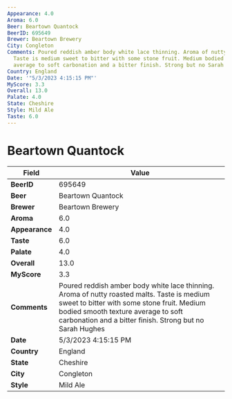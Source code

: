 ```yaml
---
Appearance: 4.0
Aroma: 6.0
Beer: Beartown Quantock
BeerID: 695649
Brewer: Beartown Brewery
City: Congleton
Comments: Poured reddish amber body white lace thinning. Aroma of nutty roasted malts.
  Taste is medium sweet to bitter with some stone fruit. Medium bodied smooth texture
  average to soft carbonation and a bitter finish. Strong but no Sarah Hughes
Country: England
Date: '"5/3/2023 4:15:15 PM"'
MyScore: 3.3
Overall: 13.0
Palate: 4.0
State: Cheshire
Style: Mild Ale
Taste: 6.0
---
```


# Beartown Quantock

| Field         | Value |
|---------------|-------|
| **BeerID** | 695649 |
| **Beer** | Beartown Quantock |
| **Brewer** | Beartown Brewery |
| **Aroma** | 6.0 |
| **Appearance** | 4.0 |
| **Taste** | 6.0 |
| **Palate** | 4.0 |
| **Overall** | 13.0 |
| **MyScore** | 3.3 |
| **Comments** | Poured reddish amber body white lace thinning. Aroma of nutty roasted malts. Taste is medium sweet to bitter with some stone fruit. Medium bodied smooth texture average to soft carbonation and a bitter finish. Strong but no Sarah Hughes |
| **Date** | 5/3/2023 4:15:15 PM |
| **Country** | England |
| **State** | Cheshire |
| **City** | Congleton |
| **Style** | Mild Ale |

